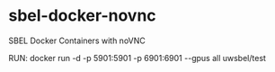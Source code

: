 # sbel-docker-novnc
SBEL Docker Containers with noVNC

RUN: docker run -d -p 5901:5901 -p 6901:6901 --gpus all uwsbel/test
